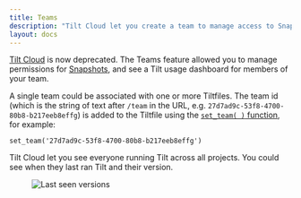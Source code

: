```yaml
---
title: Teams
description: "Tilt Cloud let you create a team to manage access to Snapshots"
layout: docs
---
```


[Tilt Cloud](tilt_cloud.html) is now deprecated. The Teams feature allowed you to manage permissions for [Snapshots](snapshots.html), and see a Tilt usage dashboard for members of your team.

A single team could be associated with one or more Tiltfiles. The team id (which is the string of text after `/team` in the URL, e.g. `27d7ad9c-53f8-4700-80b8-b217eeb8effg`) is added to the Tiltfile using the [`set_team( )` function](./api.html#api.set_team), for example:

`set_team('27d7ad9c-53f8-4700-80b8-b217eeb8effg')`


Tilt Cloud let you see everyone running Tilt across all projects. You could see when they last ran Tilt and their version.

<figure>
    <img src="/assets/img/last-seen-versions.png" class="no-shadow" alt="Last seen versions">
</figure>
